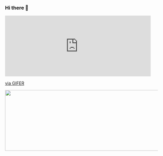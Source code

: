 ### Hi there 👋
<iframe src="https://gifer.com/embed/U1U" width=480 height=199.680 frameBorder="0" allowFullScreen></iframe><p><a href="https://gifer.com">via GIFER</a></p>
<img src="https://i.gifer.com/U1U.mp4" width="600" height="200">
<!--
**Ozberksenn/Ozberksenn** is a ✨ _special_ ✨ repository because its `README.md` (this file) appears on your GitHub profile.

Here are some ideas to get you started:

- 🔭 I’m currently working on ...
- 🌱 I’m currently learning ...
- 👯 I’m looking to collaborate on ...
- 🤔 I’m looking for help with ...
- 💬 Ask me about ...
- 📫 How to reach me: ...
- 😄 Pronouns: ...
- ⚡ Fun fact: ...
-->
